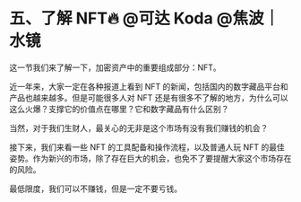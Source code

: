 # 五、了解 NFT🔥 @可达 Koda @焦波｜水镜

这一节我们来了解一下，加密资产中的重要组成部分：NFT。

近一年来，大家一定在各种报道上看到 NFT 的新闻，包括国内的数字藏品平台和产品也越来越多。但是可能很多人对 NFT 还是有很多不了解的地方，为什么可以这么火爆？支撑它的价值点在哪里？它和数字藏品有什么区别？

当然，对于我们生财人，最关心的无非是这个市场有没有我们赚钱的机会？

接下来，我们来看一些 NFT 的工具配备和操作流程，以及普通人玩 NFT 的最佳姿势。作为新兴的市场，除了存在巨大的机会，也免不了要提醒大家这个市场存在的风险。

最低限度，我们可以不赚钱，但是一定不要亏钱。